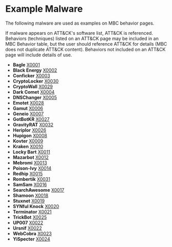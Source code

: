 # Example Malware # 
The following malware are used as examples on MBC behavior pages. 

If malware appears on ATT&CK's software list, ATT&CK is referenced. Behaviors (techniques) listed on an ATT&CK page may be included in an MBC Behavior table, but the user should reference ATT&CK for details (MBC does not duplicate ATT&CK content). Behaviors not included on an ATT&CK page will include details of use. 

* **Bagle** [X0001](https://github.com/MBCProject/mbc-beta/blob/master/xample-malware/bagle.md)
* **Black Energy** [X0002](https://github.com/MBCProject/mbc-beta/blob/master/xample-malware/blackenergy.md)
* **Conficker** [X0003](https://github.com/MBCProject/mbc-beta/blob/master/xample-malware/conficker.md)
* **CryptoLocker** [X0030](https://github.com/MBCProject/mbc-beta/blob/master/xample-malware/cryptolocker.md)
* **CryptoWall** [X0029](https://github.com/MBCProject/mbc-beta/blob/master/xample-malware/cryptowall.md)
* **Dark Comet** [X0004](https://github.com/MBCProject/mbc-beta/blob/master/xample-malware/dark-comet.md)
* **DNSChanger** [X0005](https://github.com/MBCProject/mbc-beta/blob/master/xample-malware/dnschanger.md)
* **Emotet** [X0028](https://github.com/MBCProject/mbc-beta/blob/master/xample-malware/emotet.md)
* **Gamut** [X0006](https://github.com/MBCProject/mbc-beta/blob/master/xample-malware/gamut.md)
* **Geneio** [X0007](https://github.com/MBCProject/mbc-beta/blob/master/xample-malware/geneio.md)
* **GotBotKR** [X0027](https://github.com/MBCProject/mbc-beta/blob/master/xample-malware/gotbotkr.md)
* **GravityRAT** [X0032](https://github.com/MBCProject/mbc-beta/blob/master/xample-malware/gravity-rat.md)
* **Heriplor** [X0026](https://github.com/MBCProject/mbc-beta/blob/master/xample-malware/heriplor.md)
* **Hupigon** [X0008](https://github.com/MBCProject/mbc-beta/blob/master/xample-malware/hupigon.md)
* **Kovter** [X0009](https://github.com/MBCProject/mbc-beta/blob/master/xample-malware/kovter.md)
* **Kraken** [X0010](https://github.com/MBCProject/mbc-beta/blob/master/xample-malware/kraken.md)
* **Locky Bart** [X0011](https://github.com/MBCProject/mbc-beta/blob/master/xample-malware/locky-bart.md)
* **Mazarbot** [X0012](https://github.com/MBCProject/mbc-beta/blob/master/xample-malware/mazarbot.md)
* **Mebromi** [X0013](https://github.com/MBCProject/mbc-beta/blob/master/xample-malware/mebromi.md)
* **Poison-Ivy** [X0014](https://github.com/MBCProject/mbc-beta/blob/master/xample-malware/poison-ivy.md)
* **Redhip** [X0015](https://github.com/MBCProject/mbc-beta/blob/master/xample-malware/redhip.md)
* **Rombertik** [X0031](https://github.com/MBCProject/mbc-beta/blob/master/xample-malware/rombertik.md)
* **SamSam** [X0016](https://github.com/MBCProject/mbc-beta/blob/master/xample-malware/samsam.md)
* **SearchAwesome** [X0017](https://github.com/MBCProject/mbc-beta/blob/master/xample-malware/searchawesome.md)
* **Shamoon** [X0018](https://github.com/MBCProject/mbc-beta/blob/master/xample-malware/shamoon.md)
* **Stuxnet** [X0019](https://github.com/MBCProject/mbc-beta/blob/master/xample-malware/stuxnet.md)
* **SYNful Knock** [X0020](https://github.com/MBCProject/mbc-beta/blob/master/xample-malware/synful-knock.md)
* **Terminator** [X0021](https://github.com/MBCProject/mbc-beta/blob/master/xample-malware/terminator.md)
* **TrickBot** [X0025](https://github.com/MBCProject/mbc-beta/blob/master/xample-malware/trickbot.md)
* **UP007** [X0022](https://github.com/MBCProject/mbc-beta/blob/master/xample-malware/up007.md)
* **Ursnif** [X0022](https://github.com/MBCProject/mbc-beta/blob/master/xample-malware/ursnif.md)
* **WebCobra** [X0023](https://github.com/MBCProject/mbc-beta/blob/master/xample-malware/webcobra.md)
* **YiSpecter** [X0024](https://github.com/MBCProject/mbc-beta/blob/master/xample-malware/yispecter.md)
